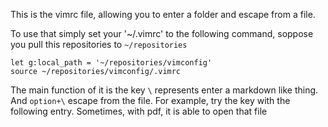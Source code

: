 [](../../readme.md)
This is the vimrc file, allowing you to enter a folder and escape from a file. 

[](test/readme.md)

[](.vimrc)
[](.vimrc_windows)

To use that simply set your '~/.vimrc' to the following command, soppose you pull this repositories to `~/repositories`

```
let g:local_path = '~/repositories/vimconfig'
source ~/repositories/vimconfig/.vimrc
```

The main function of it is the key `\` represents enter a markdown like thing. And `option+\` escape from the file. For example, try the key with the following entry. Sometimes, with pdf, it is able to open that file

[](test.py)
